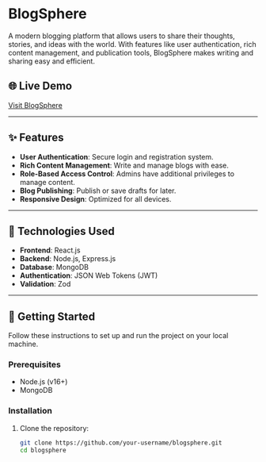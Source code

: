 # BlogSphere

A modern blogging platform that allows users to share their thoughts, stories, and ideas with the world. With features like user authentication, rich content management, and publication tools, BlogSphere makes writing and sharing easy and efficient.

## 🌐 Live Demo

[Visit BlogSphere](https://blogsphere-live-demo.com)

---

## ✨ Features

- **User Authentication**: Secure login and registration system.
- **Rich Content Management**: Write and manage blogs with ease.
- **Role-Based Access Control**: Admins have additional privileges to manage content.
- **Blog Publishing**: Publish or save drafts for later.
- **Responsive Design**: Optimized for all devices.

---

## 🚀 Technologies Used

- **Frontend**: React.js
- **Backend**: Node.js, Express.js
- **Database**: MongoDB
- **Authentication**: JSON Web Tokens (JWT)
- **Validation**: Zod

---

## 📖 Getting Started

Follow these instructions to set up and run the project on your local machine.

### Prerequisites

- Node.js (v16+)
- MongoDB

### Installation

1. Clone the repository:
   ```bash
   git clone https://github.com/your-username/blogsphere.git
   cd blogsphere
   ```
